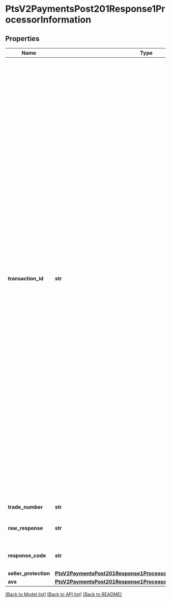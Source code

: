 # PtsV2PaymentsPost201Response1ProcessorInformation

## Properties
Name | Type | Description | Notes
------------ | ------------- | ------------- | -------------
**transaction_id** | **str** | Network transaction identifier (TID). You can use this value to identify a specific transaction when you are discussing the transaction with your processor. Not all processors provide this value.  Returned by the authorization service.  #### PIN debit Transaction identifier generated by the processor.  Returned by PIN debit credit.  #### GPX Processor transaction ID.  #### Cielo For Cielo, this value is the non-sequential unit (NSU) and is supported for all transactions. The value is generated by Cielo or the issuing bank.  #### Comercio Latino For Comercio Latino, this value is the proof of sale or non-sequential unit (NSU) number generated by the acquirers Cielo and Rede, or the issuing bank.  #### CyberSource through VisaNet and GPN For details about this value for CyberSource through VisaNet and GPN, see \&quot;Network Transaction Identifiers\&quot; in [Credit Card Services Using the SCMP API.](https://apps.cybersource.com/library/documentation/dev_guides/CC_Svcs_SCMP_API/html/)  #### Moneris This value identifies the transaction on a host system. It contains the following information: - Terminal used to process the transaction - Shift during which the transaction took place - Batch number - Transaction number within the batch You must store this value. If you give the customer a receipt, display this value on the receipt.  **Example** For the value 66012345001069003: - Terminal ID &#x3D; 66012345 - Shift number &#x3D; 001 - Batch number &#x3D; 069 - Transaction number &#x3D; 003  | [optional] 
**trade_number** | **str** | The description for this field is not available. | [optional] 
**raw_response** | **str** | This field is set to the value of failure reason returned by the processor.  | [optional] 
**response_code** | **str** | This field is set to the value of response code returned by the processor.  | [optional] 
**seller_protection** | [**PtsV2PaymentsPost201Response1ProcessorInformationSellerProtection**](PtsV2PaymentsPost201Response1ProcessorInformationSellerProtection.md) |  | [optional] 
**avs** | [**PtsV2PaymentsPost201Response1ProcessorInformationAvs**](PtsV2PaymentsPost201Response1ProcessorInformationAvs.md) |  | [optional] 

[[Back to Model list]](../README.md#documentation-for-models) [[Back to API list]](../README.md#documentation-for-api-endpoints) [[Back to README]](../README.md)


